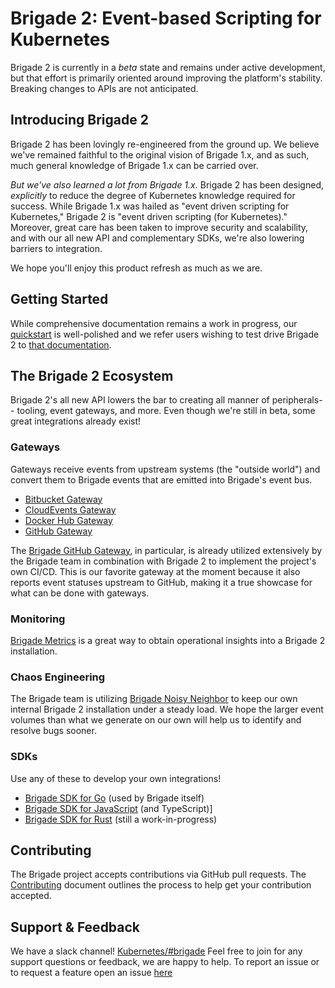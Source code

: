 # Brigade 2: Event-based Scripting for Kubernetes

Brigade 2 is currently in a _beta_ state and remains under active development,
but that effort is primarily oriented around improving the platform's stability.
Breaking changes to APIs are not anticipated.

## Introducing Brigade 2

Brigade 2 has been lovingly re-engineered from the ground up. We believe we've
remained faithful to the original vision of Brigade 1.x, and as such, much
general knowledge of Brigade 1.x can be carried over.

_But we've also learned a lot from Brigade 1.x._ Brigade 2 has been designed,
_explicitly_ to reduce the degree of Kubernetes knowledge required for success.
While Brigade 1.x was hailed as "event driven scripting for Kubernetes," Brigade
2 is "event driven scripting (for Kubernetes)." Moreover, great care has been
taken to improve security and scalability, and with our all new API and
complementary SDKs, we're also lowering barriers to integration.

We hope you'll enjoy this product refresh as much as we are.

## Getting Started

While comprehensive documentation remains a work in progress, our [quickstart]
is well-polished and we refer users wishing to test drive Brigade 2 to
[that documentation][quickstart].

[quickstart]: https://v2--brigade-docs.netlify.app/intro/quickstart/

## The Brigade 2 Ecosystem

Brigade 2's all new API lowers the bar to creating all manner of peripherals--
tooling, event gateways, and more. Even though we're still in beta, some great
integrations already exist!

### Gateways

Gateways receive events from upstream systems (the "outside world") and convert
them to Brigade events that are emitted into Brigade's event bus.

* [Bitbucket Gateway](https://github.com/brigadecore/brigade-bitbucket-gateway/tree/v2)
* [CloudEvents Gateway](https://github.com/brigadecore/brigade-cloudevents-gateway)
* [Docker Hub Gateway](https://github.com/brigadecore/brigade-dockerhub-gateway)
* [GitHub Gateway](https://github.com/brigadecore/brigade-github-gateway)

The [Brigade GitHub Gateway](https://github.com/brigadecore/brigade-github-gateway),
in particular, is already utilized extensively by the Brigade team in
combination with Brigade 2 to implement the project's own CI/CD. This is our
favorite gateway at the moment because it also reports event statuses upstream
to GitHub, making it a true showcase for what can be done with gateways.

### Monitoring

[Brigade Metrics](https://github.com/brigadecore/brigade-metrics) is a great way
to obtain operational insights into a Brigade 2 installation.

### Chaos Engineering

The Brigade team is utilizing
[Brigade Noisy Neighbor](https://github.com/brigadecore/brigade-noisy-neighbor)
to keep our own internal Brigade 2 installation under a steady load. We hope the
larger event volumes than what we generate on our own will help us to identify
and resolve bugs sooner.

### SDKs

Use any of these to develop your own integrations!

* [Brigade SDK for Go](https://github.com/brigadecore/brigade/tree/v2/sdk) (used by Brigade itself)
* [Brigade SDK for JavaScript](https://github.com/krancour/brigade-sdk-for-js) (and TypeScript)]
* [Brigade SDK for Rust](https://github.com/brigadecore/brigade-sdk-for-rust) (still a work-in-progress)

## Contributing

The Brigade project accepts contributions via GitHub pull requests. The
[Contributing](CONTRIBUTING.md) document outlines the process to help get your
contribution accepted.

## Support & Feedback

We have a slack channel!
[Kubernetes/#brigade](https://kubernetes.slack.com/messages/C87MF1RFD) Feel free
to join for any support questions or feedback, we are happy to help. To report
an issue or to request a feature open an issue
[here](https://github.com/brigadecore/brigade/issues)
